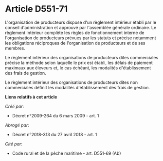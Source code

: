 # Article D551-71

L'organisation de producteurs dispose d'un règlement intérieur établi par le conseil d'administration et approuvé par
l'assemblée générale ordinaire. Le règlement intérieur complète les règles de fonctionnement interne de l'organisation de
producteurs prévues par les statuts et précise notamment les obligations réciproques de l'organisation de producteurs et de
ses membres. 

Le règlement intérieur des organisations de producteurs dites commerciales précise la méthode selon laquelle le prix est
établi, les délais de paiement maximaux aux éleveurs et, le cas échéant, les modalités d'établissement des frais de gestion. 

Le règlement intérieur des organisations de producteurs dites non commerciales définit les modalités d'établissement des
frais de gestion.

**Liens relatifs à cet article**

_Créé par_:

  - Décret n°2009-264 du 6 mars 2009 - art. 1

_Abrogé par_:

  - Décret n°2018-313 du 27 avril 2018 - art. 1

_Cité par_:

  - Code rural et de la pêche maritime - art. D551-69 (Ab)
